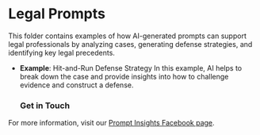 # Legal Prompts

This folder contains examples of how AI-generated prompts can support legal professionals by analyzing cases, generating defense strategies, and identifying key legal precedents.

- **Example**: Hit-and-Run Defense Strategy
  In this example, AI helps to break down the case and provide insights into how to challenge evidence and construct a defense.

  ### Get in Touch
For more information, visit our [Prompt Insights Facebook page](https://www.facebook.com/promptinsites).


